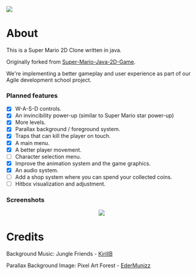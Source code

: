 ![](https://github.com/HamzaEzzRa/Super-Mario-Java-2D-Game/workflows/tests/badge.svg)

# About
This is a Super Mario 2D Clone written in java.

Originally forked from [Super-Mario-Java-2D-Game](https://github.com/mtala3t/Super-Mario-Java-2D-Game).

We're implementing a better gameplay and user experience as part of our Agile development school project.

### Planned features

- [x] W-A-S-D controls.
- [x] An invincibility power-up (similar to Super Mario star power-up)
- [x] More levels.
- [x] Parallax background / foreground system.
- [x] Traps that can kill the player on touch.
- [x] A main menu.
- [x] A better player movement.
- [ ] Character selection menu.
- [x] Improve the animation system and the game graphics.
- [x] An audio system.
- [ ] Add a shop system where you can spend your collected coins.
- [ ] Hitbox visualization and adjustment.

### Screenshots

<p align="center">
  <img src="https://i.imgur.com/MhX5tLs.png" />
</p>

# Credits

Background Music: Jungle Friends - [KirillB](https://kbmusicandsfx.itch.io/)

Parallax Background Image: Pixel Art Forest - [EderMunizz](https://edermunizz.itch.io/)
